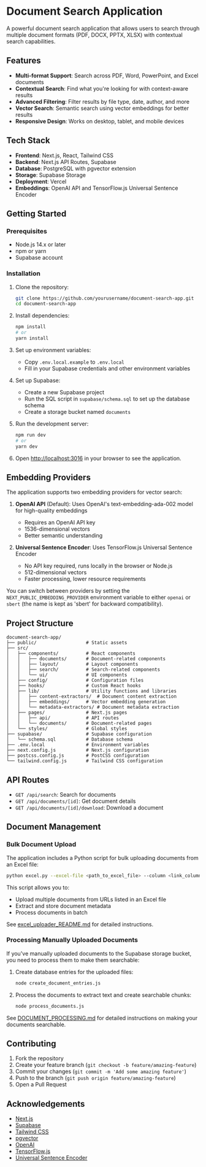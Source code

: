# Document Search Application

A powerful document search application that allows users to search through multiple document formats (PDF, DOCX, PPTX, XLSX) with contextual search capabilities.

## Features

- **Multi-format Support**: Search across PDF, Word, PowerPoint, and Excel documents
- **Contextual Search**: Find what you're looking for with context-aware results
- **Advanced Filtering**: Filter results by file type, date, author, and more
- **Vector Search**: Semantic search using vector embeddings for better results
- **Responsive Design**: Works on desktop, tablet, and mobile devices

## Tech Stack

- **Frontend**: Next.js, React, Tailwind CSS
- **Backend**: Next.js API Routes, Supabase
- **Database**: PostgreSQL with pgvector extension
- **Storage**: Supabase Storage
- **Deployment**: Vercel
- **Embeddings**: OpenAI API and TensorFlow.js Universal Sentence Encoder

## Getting Started

### Prerequisites

- Node.js 14.x or later
- npm or yarn
- Supabase account

### Installation

1. Clone the repository:
   ```bash
   git clone https://github.com/yourusername/document-search-app.git
   cd document-search-app
   ```

2. Install dependencies:
   ```bash
   npm install
   # or
   yarn install
   ```

3. Set up environment variables:
   - Copy `.env.local.example` to `.env.local`
   - Fill in your Supabase credentials and other environment variables

4. Set up Supabase:
   - Create a new Supabase project
   - Run the SQL script in `supabase/schema.sql` to set up the database schema
   - Create a storage bucket named `documents`

5. Run the development server:
   ```bash
   npm run dev
   # or
   yarn dev
   ```

6. Open [http://localhost:3016](http://localhost:3016) in your browser to see the application.

## Embedding Providers

The application supports two embedding providers for vector search:

1. **OpenAI API** (Default): Uses OpenAI's text-embedding-ada-002 model for high-quality embeddings
   - Requires an OpenAI API key
   - 1536-dimensional vectors
   - Better semantic understanding

2. **Universal Sentence Encoder**: Uses TensorFlow.js Universal Sentence Encoder
   - No API key required, runs locally in the browser or Node.js
   - 512-dimensional vectors
   - Faster processing, lower resource requirements

You can switch between providers by setting the `NEXT_PUBLIC_EMBEDDING_PROVIDER` environment variable to either `openai` or `sbert` (the name is kept as 'sbert' for backward compatibility).

## Project Structure

```
document-search-app/
├── public/                  # Static assets
├── src/
│   ├── components/          # React components
│   │   ├── documents/       # Document-related components
│   │   ├── layout/          # Layout components
│   │   ├── search/          # Search-related components
│   │   └── ui/              # UI components
│   ├── config/              # Configuration files
│   ├── hooks/               # Custom React hooks
│   ├── lib/                 # Utility functions and libraries
│   │   ├── content-extractors/  # Document content extraction
│   │   ├── embeddings/      # Vector embedding generation
│   │   └── metadata-extractors/ # Document metadata extraction
│   ├── pages/               # Next.js pages
│   │   ├── api/             # API routes
│   │   └── documents/       # Document-related pages
│   └── styles/              # Global styles
├── supabase/                # Supabase configuration
│   └── schema.sql           # Database schema
├── .env.local               # Environment variables
├── next.config.js           # Next.js configuration
├── postcss.config.js        # PostCSS configuration
└── tailwind.config.js       # Tailwind CSS configuration
```

## API Routes

- `GET /api/search`: Search for documents
- `GET /api/documents/[id]`: Get document details
- `GET /api/documents/[id]/download`: Download a document

## Document Management

### Bulk Document Upload

The application includes a Python script for bulk uploading documents from an Excel file:

```bash
python excel.py --excel-file <path_to_excel_file> --column <link_column_name>
```

This script allows you to:
- Upload multiple documents from URLs listed in an Excel file
- Extract and store document metadata
- Process documents in batch

See [excel_uploader_README.md](./excel_uploader_README.md) for detailed instructions.

### Processing Manually Uploaded Documents

If you've manually uploaded documents to the Supabase storage bucket, you need to process them to make them searchable:

1. Create database entries for the uploaded files:
   ```bash
   node create_document_entries.js
   ```

2. Process the documents to extract text and create searchable chunks:
   ```bash
   node process_documents.js
   ```

See [DOCUMENT_PROCESSING.md](./DOCUMENT_PROCESSING.md) for detailed instructions on making your documents searchable.

## Contributing

1. Fork the repository
2. Create your feature branch (`git checkout -b feature/amazing-feature`)
3. Commit your changes (`git commit -m 'Add some amazing feature'`)
4. Push to the branch (`git push origin feature/amazing-feature`)
5. Open a Pull Request


## Acknowledgements

- [Next.js](https://nextjs.org/)
- [Supabase](https://supabase.io/)
- [Tailwind CSS](https://tailwindcss.com/)
- [pgvector](https://github.com/pgvector/pgvector)
- [OpenAI](https://openai.com/)
- [TensorFlow.js](https://www.tensorflow.org/js)
- [Universal Sentence Encoder](https://tfhub.dev/google/universal-sentence-encoder/4)
